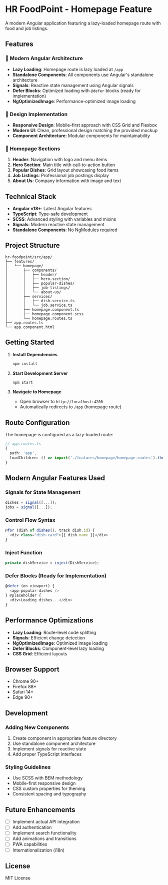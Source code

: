 # HR FoodPoint - Homepage Feature

A modern Angular application featuring a lazy-loaded homepage route with food and job listings.

## Features

### 🚀 Modern Angular Architecture
- **Lazy Loading**: Homepage route is lazy loaded at `/app`
- **Standalone Components**: All components use Angular's standalone architecture
- **Signals**: Reactive state management using Angular signals
- **Defer Blocks**: Optimized loading with `@defer` blocks (ready for implementation)
- **NgOptimizedImage**: Performance-optimized image loading

### 🎨 Design Implementation
- **Responsive Design**: Mobile-first approach with CSS Grid and Flexbox
- **Modern UI**: Clean, professional design matching the provided mockup
- **Component Architecture**: Modular components for maintainability

### 📱 Homepage Sections
1. **Header**: Navigation with logo and menu items
2. **Hero Section**: Main title with call-to-action button
3. **Popular Dishes**: Grid layout showcasing food items
4. **Job Listings**: Professional job postings display
5. **About Us**: Company information with image and text

## Technical Stack

- **Angular v18+**: Latest Angular features
- **TypeScript**: Type-safe development
- **SCSS**: Advanced styling with variables and mixins
- **Signals**: Modern reactive state management
- **Standalone Components**: No NgModules required

## Project Structure

```
hr-foodpoint/src/app/
├── features/
│   └── homepage/
│       ├── components/
│       │   ├── header/
│       │   ├── hero-section/
│       │   ├── popular-dishes/
│       │   ├── job-listings/
│       │   └── about-us/
│       ├── services/
│       │   ├── dish.service.ts
│       │   └── job.service.ts
│       ├── homepage.component.ts
│       ├── homepage.component.scss
│       └── homepage.routes.ts
├── app.routes.ts
└── app.component.html
```

## Getting Started

1. **Install Dependencies**
   ```bash
   npm install
   ```

2. **Start Development Server**
   ```bash
   npm start
   ```

3. **Navigate to Homepage**
   - Open browser to `http://localhost:4200`
   - Automatically redirects to `/app` (homepage route)

## Route Configuration

The homepage is configured as a lazy-loaded route:

```typescript
// app.routes.ts
{
  path: 'app',
  loadChildren: () => import('./features/homepage/homepage.routes').then(m => m.homepageRoutes)
}
```

## Modern Angular Features Used

### Signals for State Management
```typescript
dishes = signal([...]);
jobs = signal([...]);
```

### Control Flow Syntax
```typescript
@for (dish of dishes(); track dish.id) {
  <div class="dish-card">{{ dish.name }}</div>
}
```

### Inject Function
```typescript
private dishService = inject(DishService);
```

### Defer Blocks (Ready for Implementation)
```typescript
@defer (on viewport) {
  <app-popular-dishes />
} @placeholder {
  <div>Loading dishes...</div>
}
```

## Performance Optimizations

- **Lazy Loading**: Route-level code splitting
- **Signals**: Efficient change detection
- **NgOptimizedImage**: Optimized image loading
- **Defer Blocks**: Component-level lazy loading
- **CSS Grid**: Efficient layouts

## Browser Support

- Chrome 90+
- Firefox 88+
- Safari 14+
- Edge 90+

## Development

### Adding New Components
1. Create component in appropriate feature directory
2. Use standalone component architecture
3. Implement signals for reactive state
4. Add proper TypeScript interfaces

### Styling Guidelines
- Use SCSS with BEM methodology
- Mobile-first responsive design
- CSS custom properties for theming
- Consistent spacing and typography

## Future Enhancements

- [ ] Implement actual API integration
- [ ] Add authentication
- [ ] Implement search functionality
- [ ] Add animations and transitions
- [ ] PWA capabilities
- [ ] Internationalization (i18n)

## License

MIT License
